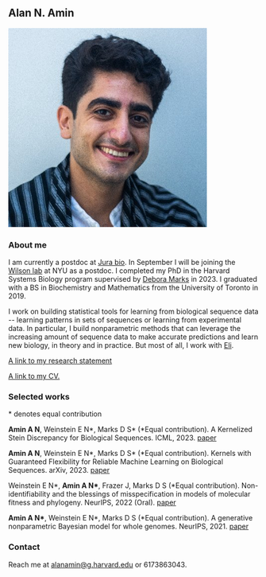 ## Alan N. Amin
![Image](/assets/zUg6W86__400x400.jpg)

### About me

I am currently a postdoc at [Jura bio](https://www.jura.bio).
In September I will be joining the [Wilson lab](https://cims.nyu.edu/~andrewgw/) at NYU as a postdoc.
I completed my PhD in the Harvard Systems Biology program supervised by [Debora Marks](https://www.deboramarkslab.com/) in 2023.
I graduated with a BS in Biochemistry and Mathematics from the University of Toronto in 2019.

I work on building statistical tools for learning from biological sequence data -- learning patterns in sets of sequences or learning from experimental data.
In particular, I build nonparametric methods that can leverage the increasing amount of sequence data to make accurate predictions and learn new biology, in theory and in practice.
But most of all, I work with [Eli](https://eweinstein.github.io/).

[A link to my research statement](https://github.com/AlanNawzadAmin/alannawzadamin.github.io/blob/main/assets/Research_statement.pdf?raw=true)

[A link to my CV.](https://github.com/AlanNawzadAmin/alannawzadamin.github.io/blob/main/assets/Alan_Amin_CV.pdf?raw=true)

### Selected works
\* denotes equal contribution

**Amin A N**, Weinstein E N\*, Marks D S\* (*Equal contribution). A Kernelized Stein Discrepancy for Biological Sequences. ICML, 2023. [paper](https://openreview.net/forum?id=fvBVj5djg3)

**Amin A N**, Weinstein E N\*, Marks D S\* (*Equal contribution). Kernels with Guaranteed Flexibility for Reliable Machine Learning on Biological Sequences. arXiv, 2023. [paper](https://arxiv.org/abs/2304.03775)

Weinstein E N\*, **Amin A N\***, Frazer J, Marks D S (*Equal contribution). Non-identifiability and the blessings of misspecification in models of molecular fitness and phylogeny. NeurIPS, 2022 (Oral). [paper](https://proceedings.neurips.cc/paper_files/paper/2022/file/247e592848391fe01f153f179c595090-Paper-Conference.pdf)

**Amin A N\***, Weinstein E N\*, Marks D S (*Equal contribution). A generative nonparametric Bayesian model for whole genomes. NeurIPS, 2021. [paper](https://proceedings.neurips.cc/paper/2021/hash/e9dcb63ca828d0e00cd05b445099ed2e-Abstract.html)


### Contact
Reach me at alanamin@g.harvard.edu or 6173863043.



